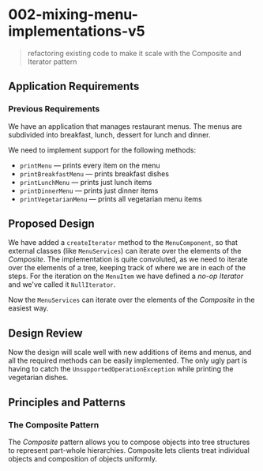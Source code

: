 # 002-mixing-menu-implementations-v5
> refactoring existing code to make it scale with the Composite and Iterator pattern

## Application Requirements

### Previous Requirements
We have an application that manages restaurant menus. The menus are subdivided into breakfast, lunch, dessert for lunch and dinner.

We need to implement support for the following methods:
+ `printMenu` &mdash; prints every item on the menu
+ `printBreakfastMenu` &mdash; prints breakfast dishes
+ `printLunchMenu` &mdash; prints just lunch items
+ `printDinnerMenu` &mdash; prints just dinner items
+ `printVegetarianMenu` &mdash; prints all vegetarian menu items


## Proposed Design
We have added a `createIterator` method to the `MenuComponent`, so that external classes (like `MenuServices`) can iterate over the elements of the *Composite*.
The implementation is quite convoluted, as we need to iterate over the elements of a tree, keeping track of where we are in each of the steps. For the iteration on the `MenuItem` we have defined a *no-op Iterator* and we've called it `NullIterator`.

Now the `MenuServices` can iterate over the elements of the *Composite* in the easiest way. 

## Design Review
Now the design will scale well with new additions of items and menus, and all the required methods can be easily implemented.
The only ugly part is having to catch the `UnsupportedOperationException` while printing the vegetarian dishes.

## Principles and Patterns

### The Composite Pattern
The *Composite* pattern allows you to compose objects into tree structures to represent part-whole hierarchies. Composite lets clients treat individual objects and composition of objects uniformly.
